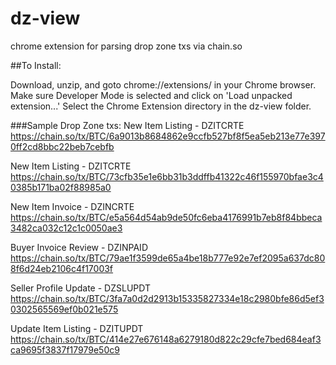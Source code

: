 # dz-view
chrome extension for parsing drop zone txs via chain.so

##To Install:

Download, unzip, and goto chrome://extensions/ in your Chrome browser.  Make sure Developer Mode is selected and click on 'Load unpacked extension...'  Select the Chrome Extension directory in the dz-view folder.

###Sample Drop Zone txs:
New Item Listing - DZITCRTE
https://chain.so/tx/BTC/6a9013b8684862e9ccfb527bf8f5ea5eb213e77e3970ff2cd8bbc22beb7cebfb 

New Item Listing - DZITCRTE
https://chain.so/tx/BTC/73cfb35e1e6bb31b3ddffb41322c46f155970bfae3c40385b171ba02f88985a0

New Item Invoice - DZINCRTE
https://chain.so/tx/BTC/e5a564d54ab9de50fc6eba4176991b7eb8f84bbeca3482ca032c12c1c0050ae3

Buyer Invoice Review - DZINPAID
https://chain.so/tx/BTC/79ae1f3599de65a4be18b777e92e7ef2095a637dc808f6d24eb2106c4f17003f

Seller Profile Update - DZSLUPDT
https://chain.so/tx/BTC/3fa7a0d2d2913b15335827334e18c2980bfe86d5ef30302565569ef0b021e575

Update Item Listing - DZITUPDT
https://chain.so/tx/BTC/414e27e676148a6279180d822c29cfe7bed684eaf3ca9695f3837f17979e50c9
